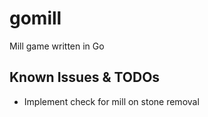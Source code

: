 # gomill
Mill game written in Go

## Known Issues & TODOs

* Implement check for mill on stone removal
